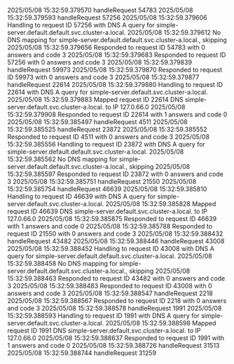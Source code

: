 2025/05/08 15:32:59.379570 handleRequest 54783
2025/05/08 15:32:59.379593 handleRequest 57256
2025/05/08 15:32:59.379606 Handling to request ID 57256 with DNS A query for simple-server.default.default.svc.cluster-a.local.
2025/05/08 15:32:59.379612 No DNS mapping for simple-server.default.default.svc.cluster-a.local., skipping
2025/05/08 15:32:59.379656 Responded to request ID 54783 with 0 answers and code 3
2025/05/08 15:32:59.379683 Responded to request ID 57256 with 0 answers and code 3
2025/05/08 15:32:59.379839 handleRequest 59973
2025/05/08 15:32:59.379870 Responded to request ID 59973 with 0 answers and code 3
2025/05/08 15:32:59.379877 handleRequest 22614
2025/05/08 15:32:59.379880 Handling to request ID 22614 with DNS A query for simple-server.default.svc.cluster-a.local.
2025/05/08 15:32:59.379883 Mapped request ID 22614 DNS simple-server.default.svc.cluster-a.local. to IP 127.0.66.0
2025/05/08 15:32:59.379908 Responded to request ID 22614 with 1 answers and code 0
2025/05/08 15:32:59.385497 handleRequest 4511
2025/05/08 15:32:59.385525 handleRequest 23872
2025/05/08 15:32:59.385552 Responded to request ID 4511 with 0 answers and code 3
2025/05/08 15:32:59.385556 Handling to request ID 23872 with DNS A query for simple-server.default.default.svc.cluster-a.local.
2025/05/08 15:32:59.385562 No DNS mapping for simple-server.default.default.svc.cluster-a.local., skipping
2025/05/08 15:32:59.385597 Responded to request ID 23872 with 0 answers and code 3
2025/05/08 15:32:59.385751 handleRequest 21550
2025/05/08 15:32:59.385754 handleRequest 46639
2025/05/08 15:32:59.385810 Handling to request ID 46639 with DNS A query for simple-server.default.svc.cluster-a.local.
2025/05/08 15:32:59.385828 Mapped request ID 46639 DNS simple-server.default.svc.cluster-a.local. to IP 127.0.66.0
2025/05/08 15:32:59.385875 Responded to request ID 46639 with 1 answers and code 0
2025/05/08 15:32:59.385788 Responded to request ID 21550 with 0 answers and code 3
2025/05/08 15:32:59.388432 handleRequest 43482
2025/05/08 15:32:59.388446 handleRequest 43008
2025/05/08 15:32:59.388452 Handling to request ID 43008 with DNS A query for simple-server.default.default.svc.cluster-a.local.
2025/05/08 15:32:59.388458 No DNS mapping for simple-server.default.default.svc.cluster-a.local., skipping
2025/05/08 15:32:59.388463 Responded to request ID 43482 with 0 answers and code 3
2025/05/08 15:32:59.388483 Responded to request ID 43008 with 0 answers and code 3
2025/05/08 15:32:59.388547 handleRequest 2218
2025/05/08 15:32:59.388567 Responded to request ID 2218 with 0 answers and code 3
2025/05/08 15:32:59.388578 handleRequest 1991
2025/05/08 15:32:59.388593 Handling to request ID 1991 with DNS A query for simple-server.default.svc.cluster-a.local.
2025/05/08 15:32:59.388598 Mapped request ID 1991 DNS simple-server.default.svc.cluster-a.local. to IP 127.0.66.0
2025/05/08 15:32:59.388637 Responded to request ID 1991 with 1 answers and code 0
2025/05/08 15:32:59.388726 handleRequest 31513
2025/05/08 15:32:59.388744 handleRequest 31259
